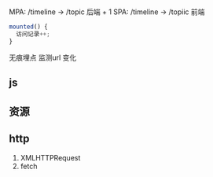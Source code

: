 ##

MPA: /timeline -> /topic 后端 + 1
SPA: /timeline -> /topiic 前端

```js
mounted() {
  访问记录++;
}
```
无痕埋点
监测url 变化
## js
## 资源

## http
1. XMLHTTPRequest
2. fetch